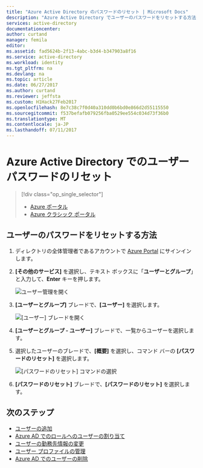 ```yaml
---
title: "Azure Active Directory のパスワードのリセット | Microsoft Docs"
description: "Azure Active Directory でユーザーのパスワードをリセットする方法を説明します"
services: active-directory
documentationcenter: 
author: curtand
manager: femila
editor: 
ms.assetid: fad5624b-2f13-4abc-b3d4-b347903a8f16
ms.service: active-directory
ms.workload: identity
ms.tgt_pltfrm: na
ms.devlang: na
ms.topic: article
ms.date: 06/27/2017
ms.author: curtand
ms.reviewer: jeffsta
ms.custom: H1Hack27Feb2017
ms.openlocfilehash: 8e7c38c7f0d40a310dd0b6bd0e866d2d55115550
ms.sourcegitcommit: f537befafb079256fba0529ee554c034d73f36b0
ms.translationtype: MT
ms.contentlocale: ja-JP
ms.lasthandoff: 07/11/2017
---
```

# <a name="reset-the-password-for-a-user-in-azure-active-directory"></a>Azure Active Directory でのユーザー パスワードのリセット
> [!div class="op_single_selector"]
> * [Azure ポータル](active-directory-users-reset-password-azure-portal.md)
> * [Azure クラシック ポータル](active-directory-create-users-reset-password.md)
>
>

## <a name="how-to-reset-the-password-for-a-user"></a>ユーザーのパスワードをリセットする方法
1. ディレクトリの全体管理者であるアカウントで [Azure Portal](https://portal.azure.com) にサインインします。
2. **[その他のサービス]** を選択し、テキスト ボックスに「**ユーザーとグループ**」と入力して、**Enter** キーを押します。

   ![ユーザー管理を開く](./media/active-directory-users-reset-password-azure-portal/create-users-user-management.png)
3. **[ユーザーとグループ]** ブレードで、**[ユーザー]** を選択します。

   ![[ユーザー] ブレードを開く](./media/active-directory-users-reset-password-azure-portal/create-users-open-users-blade.png)
4. **[ユーザーとグループ - ユーザー]** ブレードで、一覧からユーザーを選択します。
5. 選択したユーザーのブレードで、**[概要]** を選択し、コマンド バーの **[パスワードのリセット]** を選択します。

    ![[パスワードのリセット] コマンドの選択](./media/active-directory-users-reset-password-azure-portal/create-users-reset-password-command.png)
6. **[パスワードのリセット]** ブレードで、**[パスワードのリセット]** を選択します。

## <a name="next-steps"></a>次のステップ
* [ユーザーの追加](active-directory-users-create-azure-portal.md)
* [Azure AD でのロールへのユーザーの割り当て](active-directory-users-assign-role-azure-portal.md)
* [ユーザーの勤務先情報の変更](active-directory-users-work-info-azure-portal.md)
* [ユーザー プロファイルの管理](active-directory-users-profile-azure-portal.md)
* [Azure AD でのユーザーの削除](active-directory-users-delete-user-azure-portal.md)
